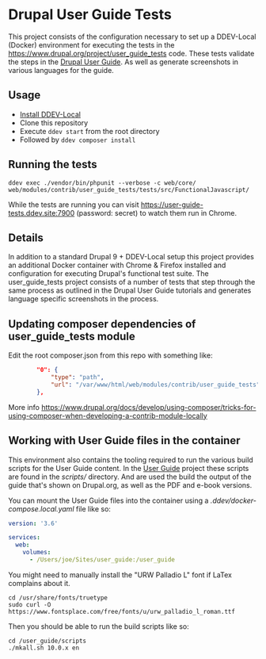 # Drupal User Guide Tests

This project consists of the configuration necessary to set up a DDEV-Local (Docker) environment for executing the tests in the https://www.drupal.org/project/user_guide_tests code. These tests validate the steps in the [Drupal User Guide](https://www.drupal.org/project/user_guide). As well as generate screenshots in various languages for the guide.

## Usage

- [Install DDEV-Local](https://ddev.readthedocs.io/en/latest/)
- Clone this repository
- Execute `ddev start` from the root directory
- Followed by `ddev composer install`

## Running the tests

```shell
ddev exec ./vendor/bin/phpunit --verbose -c web/core/ web/modules/contrib/user_guide_tests/tests/src/FunctionalJavascript/
```

While the tests are running you can visit https://user-guide-tests.ddev.site:7900 (password: secret) to watch them run in Chrome.

## Details

In addition to a standard Drupal 9 + DDEV-Local setup this project provides an additional Docker container with Chrome & Firefox installed and configuration for executing Drupal's functional test suite. The user_guide_tests project consists of a number of tests that step through the same process as outlined in the Drupal User Guide tutorials and generates language specific screenshots in the process.

## Updating composer dependencies of user_guide_tests module

Edit the root composer.json from this repo with something like:

```json
        "0": {
            "type": "path",
            "url": "/var/www/html/web/modules/contrib/user_guide_tests"
        },
```

More info https://www.drupal.org/docs/develop/using-composer/tricks-for-using-composer-when-developing-a-contrib-module-locally

## Working with User Guide files in the container

This environment also contains the tooling required to run the various build scripts for the User Guide content. In the [User Guide](https://www.drupal.og/project/user_guide) project these scripts are found in the _scripts/_ directory. And are used the build the output of the guide that's shown on Drupal.org, as well as the PDF and e-book versions.

You can mount the User Guide files into the container using a _.ddev/docker-compose.local.yaml_ file like so:

```yaml
version: '3.6'

services:
  web:
    volumes:
      - /Users/joe/Sites/user_guide:/user_guide
```

You might need to manually install the "URW Palladio L" font if LaTex complains about it.

```
cd /usr/share/fonts/truetype
sudo curl -O https://www.fontsplace.com/free/fonts/u/urw_palladio_l_roman.ttf
```

Then you should be able to run the build scripts like so:

```
cd /user_guide/scripts
./mkall.sh 10.0.x en
```

